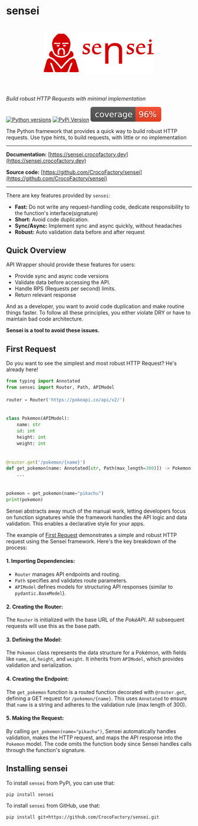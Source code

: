 # sensei
<a href="https://pypi.org/project/sensei/">
<h1 align="center">
<img alt="Logo Banner" src="https://raw.githubusercontent.com/CrocoFactory/.github/main/branding/sensei/logo/bookmark_transparent.svg" width="300">
</h1><br>
</a>

*Build robust HTTP Requests with minimal implementation*

[![Python versions](https://img.shields.io/pypi/pyversions/sensei?color=%23F94526)](https://pypi.org/project/sensei/)
[![PyPi Version](https://img.shields.io/pypi/v/sensei?color=%23F94526)](https://pypi.org/project/sensei/)
[![Coverage](https://raw.githubusercontent.com/CrocoFactory/sensei/main/badges/coverage.svg)](https://pypi.org/project/sensei/)

The Python framework that provides a quick way to build robust HTTP requests. Use type hints, to build requests, with
little or no implementation

---

**Documentation:** [https://sensei.crocofactory.dev](https://sensei.crocofactory.dev)

**Source code:** [https://github.com/CrocoFactory/sensei](https://github.com/CrocoFactory/sensei)

---
    
There are key features provided by `sensei`:

- **Fast:** Do not write any request-handling code, dedicate responsibility to the function's interface(signature)
- **Short:** Avoid code duplication. 
- **Sync/Async:** Implement sync and async quickly, without headaches
- **Robust:** Auto validation data before and after request


## Quick Overview

API Wrapper should provide these features for users:

- Provide sync and async code versions
- Validate data before accessing the API.
- Handle RPS (Requests per second) limits.
- Return relevant response

And as a developer, you want to avoid code duplication and make routine things faster. To follow all these principles,
you either violate DRY or have to maintain bad code architecture.

**Sensei is a tool to avoid these issues.**

## First Request

Do you want to see the simplest and most robust HTTP Request? He's already here!

```python
from typing import Annotated
from sensei import Router, Path, APIModel

router = Router('https://pokeapi.co/api/v2/')


class Pokemon(APIModel):
    name: str
    id: int
    height: int
    weight: int


@router.get('/pokemon/{name}')
def get_pokemon(name: Annotated[str, Path(max_length=300)]) -> Pokemon: 
    ...


pokemon = get_pokemon(name="pikachu")
print(pokemon)
```

Sensei abstracts away much of the manual work, letting developers focus on function signatures while the framework
handles the API logic and data validation. This enables a declarative style for your apps.

The example of [First Request](#first-request) demonstrates a simple and robust HTTP request using the Sensei framework.
Here's the key breakdown of the process:

#### 1. Importing Dependencies:

- `Router` manages API endpoints and routing.
- `Path` specifies and validates route parameters.
- `APIModel` defines models for structuring API responses (similar to `pydantic.BaseModel`).

#### 2. Creating the Router:

The `Router` is initialized with the base URL of the *PokéAPI*. All subsequent requests will use this as the base path.

#### 3. Defining the Model:

The `Pokemon` class represents the data structure for a Pokémon, with fields like `name`, `id`, `height`, and `weight`.
It inherits from `APIModel`, which provides validation and serialization.

#### 4. Creating the Endpoint:

The `get_pokemon` function is a routed function decorated with `@router.get`, defining a GET request for
`/pokemon/{name}`.
This uses `Annotated` to ensure that `name` is a string and adheres to the validation rule (max length of 300).

#### 5. Making the Request:

By calling `get_pokemon(name="pikachu")`, Sensei automatically handles validation, makes the HTTP request,
and maps the API response into the `Pokemon` model. The code omits the function body since Sensei handles calls through
the function's signature.

## Installing sensei
To install `sensei` from PyPi, you can use that:

```shell
pip install sensei
```

To install `sensei` from GitHub, use that:

```shell
pip install git+https://github.com/CrocoFactory/sensei.git
```